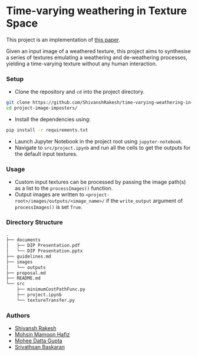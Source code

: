 # Time-varying weathering in Texture Space

This project is an implementation of [this paper](https://www.cs.tau.ac.il/~dcor/articles/2016/TW.pdf). 

Given an input image of a weathered texture, this project aims to synthesise a series of textures emulating a weathering and de-weathering processes, yielding a time-varying texture without any human interaction.

### Setup

- Clone the repository and `cd` into the project directory.
```bash
git clone https://github.com/ShivanshRakesh/time-varying-weathering-in-texture-space.git
cd project-image-imposters/
```
- Install the dependencies using:
```bash
pip install -r requirements.txt
```
- Launch Jupyter Notebook in the project root using `jupyter-notebook`.
- Navigate to `src/project.ipynb` and run all the cells to get the outputs for the default input textures.

### Usage

- Custom input textures can be processed by passing the image path(s) as a list to the `processImages()` function.
- Output images are written to `<project-root>/images/outputs/<image_name>/` if the `write_output` argument of `processImages()` is set `True`.

### Directory Structure
``` bash
.
├── documents
│   ├── DIP Presentation.pdf
│   └── DIP Presentation.pptx
├── guidelines.md
├── images
│   └── outputs
├── proposal.md
├── README.md
└── src
    ├── minimumCostPathFunc.py
    ├── project.ipynb
    └── textureTransfer.py
```

### Authors
- [Shivansh Rakesh](https://github.com/ShivanshRakesh)
- [Mohsin Mamoon Hafiz](https://github.com/MohsinMamoon)
- [Mohee Datta Gupta](https://github.com/MoheeDG23)
- [Srivathsan Baskaran](https://github.com/Srivathsan01)
